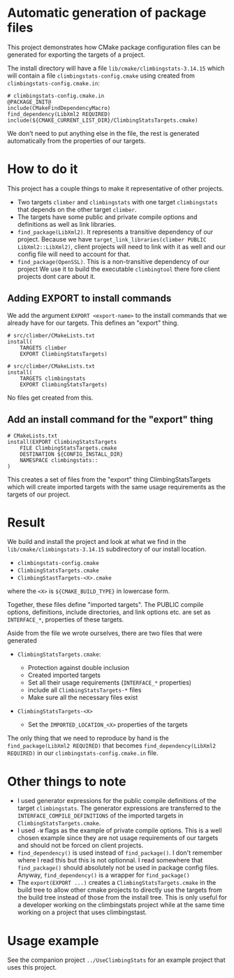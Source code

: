 # Automatic generation of package files

This project demonstrates how CMake package configuration files can be generated
for exporting the targets of a project.

The install directory will have a file `lib/cmake/climbingstats-3.14.15` which 
will contain a file `climbingstats-config.cmake` using created from 
`climbingstats-config.cmake.in`:

```
# climbingstats-config.cmake.in
@PACKAGE_INIT@
include(CMakeFindDependencyMacro)
find_dependency(LibXml2 REQUIRED)
include(${CMAKE_CURRENT_LIST_DIR}/ClimbingStatsTargets.cmake)
```
We don't need to put anything else in the file, the rest is generated 
automatically from the properties of our targets.

# How to do it

This project has a couple things to make it representative of other projects.

- Two targets `climber` and `climbingstats` with one target `climbingstats` that
  depends on the other target `climber`.
- The targets have some public and private compile options and definitions as
  well as link libraries.
- `find_package(LibXml2)`.  It represents a transitive dependency of our project.
  Because we have `target_link_libraries(climber PUBLIC LibXml2::LibXml2)`,
  client projects will need to link with it as well and our config file will
  need to account for that.
- `find_package(OpenSSL)`.  This is a non-transitive dependency of our project
  We use it to build the executable `climbingtool` there fore client projects
  dont care about it.

## Adding EXPORT to install commands

We add the argument `EXPORT <export-name>` to the install commands that we
already have for our targets.  This defines an "export" thing.

```
# src/climber/CMakeLists.txt
install(
    TARGETS climber
    EXPORT ClimbingStatsTargets)
```

```
# src/climber/CMakeLists.txt
install(
    TARGETS climbingstats
    EXPORT ClimbingStatsTargets)
```

No files get created from this.

## Add an install command for the "export" thing

```
# CMakeLists.txt
install(EXPORT ClimbingStatsTargets
    FILE ClimbingStatsTargets.cmake
    DESTINATION ${CONFIG_INSTALL_DIR}
    NAMESPACE climbingstats::
)
```

This creates a set of files from the "export" thing ClimbingStatsTargets
which will create imported targets with the same usage requirements as the
targets of our project.

# Result

We build and install the project and look at what we find in the `lib/cmake/climbingstats-3.14.15`
subdirectory of our install location.

- `climbingstats-config.cmake`
- `ClimbingStatsTargets.cmake`
- `ClimbingStastTargets-<X>.cmake`

where the `<X>` is `${CMAKE_BUILD_TYPE}` in lowercase form.

Together, these files define "imported targets".  The PUBLIC compile options,
definitions, include directories, and link options etc. are set as `INTERFACE_*`,
properties of these targets.

Aside from the file we wrote ourselves, there are two files that were generated

- `ClimbingStatsTargets.cmake`:
  - Protection against double inclusion
  - Created imported targets
  - Set all their usage requirements (`INTERFACE_*` properties)
  - include all `ClimbingStatsTargets-*` files
  - Make sure all the necessary files exist

- `ClimbingStatsTargets-<X>`
  - Set the `IMPORTED_LOCATION_<X>` properties of the targets

The only thing that we need to reproduce by hand is the `find_package(LibXml2 REQUIRED)`
that becomes `find_dependency(LibXml2 REQUIRED)` in our `climbingstats-config.cmake.in`
file.

# Other things to note

- I used generator expressions for the public compile definitions of the target
  `climbingstats`.  The generator expressions are transferred to the
  `INTERFACE_COMPILE_DEFINITIONS` of the imported targets in `ClimbingStatsTargets.cmake`.
- I used `-W` flags as the example of private compile options.  This is a well
  chosen example since they are not usage requirements of our targets and should
  not be forced on client projects.
- `find_dependency()` is used instead of `find_package()`.  I don't remember
  where I read this but this is not optionnal.  I read somewhere that `find_package()`
  should absolutely not be used in package config files.  Anyway, `find_dependency()`
  is a wrapper for `find_package()`
- The `export(EXPORT ...)` creates a `ClimbingStatsTargets.cmake` in the build
  tree to allow other cmake projects to directly use the targets from the build
  tree instead of those from the install tree.  This is only useful for a
  developer working on the climbingstats project while at the same time working
  on a project that uses climbingstast.

# Usage example

See the companion project `../UseClimbingStats` for an example project that
uses this project.
